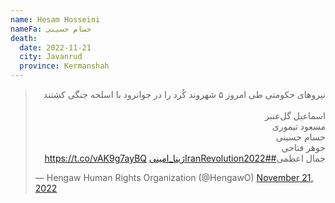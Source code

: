 ```yaml
---
name: Hesam Hosseini
nameFa: حسام حسینی
death:
  date: 2022-11-21
  city: Javanrud
  province: Kermanshah
---
```


<blockquote class="twitter-tweet"><p lang="fa" dir="rtl">نیروهای حکومتی طی امروز ۵ شهروند کُرد را در جوانرود با اسلحه جنگی کشتند<br><br>اسماعیل گل‌عنبر<br> مسعود تیموری<br> حسام حسینی<br> جوهر فتاحی <br> جمال اعظمی<a href="https://twitter.com/hashtag/IranRevolution2022?src=hash&amp;ref_src=twsrc%5Etfw">#IranRevolution2022</a><a href="https://twitter.com/hashtag/%DA%98%DB%8C%D9%86%D8%A7_%D8%A7%D9%85%DB%8C%D9%86%DB%8C?src=hash&amp;ref_src=twsrc%5Etfw">#ژینا_امینی</a> <a href="https://t.co/vAK9g7ayBQ">https://t.co/vAK9g7ayBQ</a></p>&mdash; Hengaw Human Rights Organization (@HengawO) <a href="https://twitter.com/HengawO/status/1594787136758288384?ref_src=twsrc%5Etfw">November 21, 2022</a></blockquote> <script async src="https://platform.twitter.com/widgets.js" charset="utf-8"></script>
